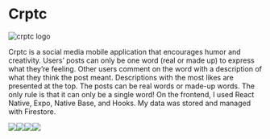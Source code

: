 # Crptc

![crptc logo](assets/crptc-icon-cr.jpg)

Crptc is a social media mobile application that encourages humor and creativity. Users’ posts can only be one word (real or made up) to express what they’re feeling. Other users comment on the word with a description of what they think the post meant. Descriptions with the most likes are presented at the top. The posts can be real words or made-up words. The only rule is that it can only be a single word! On the frontend, I used React Native, Expo, Native Base, and Hooks. My data was stored and managed with Firestore.

![](assets/sc1.png)![](assets/sc2.png)![](assets/sc3.png)![](assets/sc4.png)
